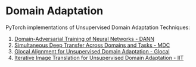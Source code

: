 # Domain Adaptation
PyTorch implementations of Unsupervised Domain Adaptation Techniques:

 1. [Domain-Adversarial Training of Neural Networks - DANN](https://github.com/sachin-chhabra/PyTorch-DANN/)
 2. [Simultaneous Deep Transfer Across Domains and Tasks - MDC](https://github.com/sachin-chhabra/PyTorch-MDC/)
 3. [Glocal Alignment for Unsupervised Domain Adaptation - Glocal](https://github.com/sachin-chhabra/Glocal)
 4. [Iterative Image Translation for Unsupervised Domain Adaptation - IIT](https://github.com/sachin-chhabra/IIT)
